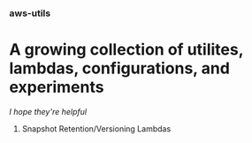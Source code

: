 ### aws-utils

# A growing collection of utilites, lambdas, configurations, and experiments

_I hope they're helpful_

1. Snapshot Retention/Versioning Lambdas